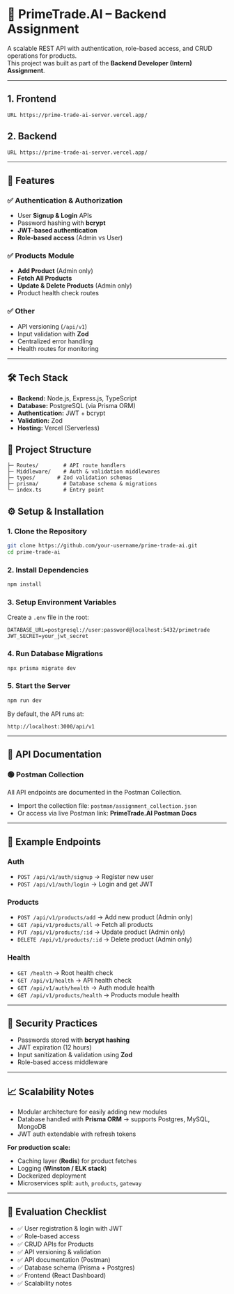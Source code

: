 # 🚀 PrimeTrade.AI – Backend Assignment

A scalable REST API with authentication, role-based access, and CRUD operations for products.  
This project was built as part of the **Backend Developer (Intern) Assignment**.

---

## 1. Frontend
```URL
URL https://prime-trade-ai-server.vercel.app/
```

## 2. Backend
```bash
URL https://prime-trade-ai-server.vercel.app/
````
--- 

## 📌 Features

### ✅ Authentication & Authorization
- User **Signup & Login** APIs
- Password hashing with **bcrypt**
- **JWT-based authentication**
- **Role-based access** (Admin vs User)

### ✅ Products Module
- **Add Product** (Admin only)
- **Fetch All Products**
- **Update & Delete Products** (Admin only)
- Product health check routes

### ✅ Other
- API versioning (`/api/v1`)
- Input validation with **Zod**
- Centralized error handling
- Health routes for monitoring

---

## 🛠️ Tech Stack
- **Backend:** Node.js, Express.js, TypeScript
- **Database:** PostgreSQL (via Prisma ORM)
- **Authentication:** JWT + bcrypt
- **Validation:** Zod
- **Hosting:** Vercel (Serverless)

## 📂 Project Structure

```src/
├─ Routes/        # API route handlers
├─ Middleware/    # Auth & validation middlewares
├─ types/       # Zod validation schemas
├─ prisma/        # Database schema & migrations
└─ index.ts       # Entry point
```


## ⚙ Setup & Installation

### 1. Clone the Repository
```bash
git clone https://github.com/your-username/prime-trade-ai.git
cd prime-trade-ai
````

### 2. Install Dependencies

```bash
npm install
```

### 3. Setup Environment Variables

Create a `.env` file in the root:

```env
DATABASE_URL=postgresql://user:password@localhost:5432/primetrade
JWT_SECRET=your_jwt_secret
```

### 4. Run Database Migrations

```bash
npx prisma migrate dev
```

### 5. Start the Server

```bash
npm run dev
```

By default, the API runs at:

```
http://localhost:3000/api/v1
```

---

## 📖 API Documentation

### 🟢 Postman Collection

All API endpoints are documented in the Postman Collection.

* Import the collection file: `postman/assignment_collection.json`
* Or access via live Postman link: **PrimeTrade.AI Postman Docs**

---

## 🔹 Example Endpoints

### Auth

* `POST /api/v1/auth/signup` → Register new user
* `POST /api/v1/auth/login` → Login and get JWT

### Products

* `POST /api/v1/products/add` → Add new product (Admin only)
* `GET /api/v1/products/all` → Fetch all products
* `PUT /api/v1/products/:id` → Update product (Admin only)
* `DELETE /api/v1/products/:id` → Delete product (Admin only)

### Health

* `GET /health` → Root health check
* `GET /api/v1/health` → API health check
* `GET /api/v1/auth/health` → Auth module health
* `GET /api/v1/products/health` → Products module health

---

## 🔐 Security Practices

* Passwords stored with **bcrypt hashing**
* JWT expiration (12 hours)
* Input sanitization & validation using **Zod**
* Role-based access middleware

---

## 📈 Scalability Notes

* Modular architecture for easily adding new modules
* Database handled with **Prisma ORM** → supports Postgres, MySQL, MongoDB
* JWT auth extendable with refresh tokens

**For production scale:**

* Caching layer (**Redis**) for product fetches
* Logging (**Winston / ELK stack**)
* Dockerized deployment
* Microservices split: `auth`, `products`, `gateway`

---

## 🎯 Evaluation Checklist

* ✅ User registration & login with JWT
* ✅ Role-based access
* ✅ CRUD APIs for Products
* ✅ API versioning & validation
* ✅ API documentation (Postman)
* ✅ Database schema (Prisma + Postgres)
* ✅ Frontend (React Dashboard)
* ✅ Scalability notes